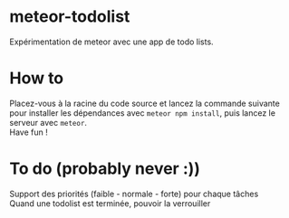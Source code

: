 # meteor-todolist
Expérimentation de meteor avec une app de todo lists.

# How to
Placez-vous à la racine du code source et lancez la commande suivante pour installer les dépendances avec `meteor npm install`, puis lancez le serveur avec `meteor`.  
Have fun !

# To do (probably never :))
Support des priorités (faible - normale - forte) pour chaque tâches  
Quand une todolist est terminée, pouvoir la verrouiller